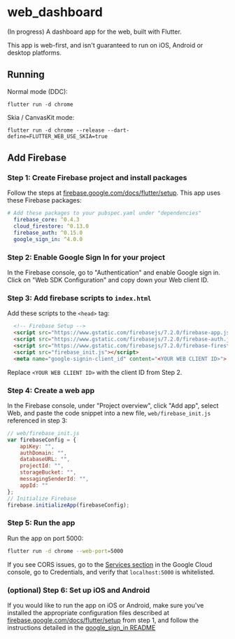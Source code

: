 # web_dashboard

(In progress) A dashboard app for the web, built with Flutter.

This app is web-first, and isn't guaranteed to run on iOS, Android or desktop
platforms.

## Running

Normal mode (DDC):

```
flutter run -d chrome
```

Skia / CanvasKit mode:

```
flutter run -d chrome --release --dart-define=FLUTTER_WEB_USE_SKIA=true
```

## Add Firebase

### Step 1: Create Firebase project and install packages

Follow the steps at [firebase.google.com/docs/flutter/setup][flutter-setup].
This app uses these Firebase packages:

```yaml
# Add these packages to your pubspec.yaml under "dependencies"
  firebase_core: ^0.4.3
  cloud_firestore: ^0.13.0
  firebase_auth: ^0.15.0
  google_sign_in: ^4.0.0
```

### Step 2: Enable Google Sign In for your project

In the Firebase console, go to "Authentication" and enable Google sign in. Click
on "Web SDK Configuration" and copy down your Web client ID.

### Step 3: Add firebase scripts to `index.html`

Add these scripts to the `<head>` tag:

```html
  <!-- Firebase Setup -->
  <script src="https://www.gstatic.com/firebasejs/7.2.0/firebase-app.js"></script>
  <script src="https://www.gstatic.com/firebasejs/7.2.0/firebase-auth.js"></script>
  <script src="https://www.gstatic.com/firebasejs/7.2.0/firebase-firestore.js"></script>
  <script src="firebase_init.js"></script>
  <meta name="google-signin-client_id" content="<YOUR WEB CLIENT ID>">
```

Replace `<YOUR WEB CLIENT ID>` with the client ID from Step 2.

### Step 4: Create a web app

In the Firebase console, under "Project overview", click "Add app", select Web,
and paste the code snippet into a new file, `web/firebase_init.js` referenced in
step 3:

```javascript
// web/firebase_init.js
var firebaseConfig = {
    apiKey: "",
    authDomain: "",
    databaseURL: "",
    projectId: "",
    storageBucket: "",
    messagingSenderId: "",
    appId: ""
};
// Initialize Firebase
firebase.initializeApp(firebaseConfig);
```

### Step 5: Run the app

Run the app on port 5000:

```bash
flutter run -d chrome --web-port=5000
```

If you see CORS issues, go to the [Services section][cloud-console-apis] in the
Google Cloud console, go to Credentials, and verify that `localhost:5000` is
whitelisted.

### (optional) Step 6: Set up iOS and Android
If you would like to run the app on iOS or Android, make sure you've installed
the appropriate configuration files described at
[firebase.google.com/docs/flutter/setup][flutter-setup] from step 1, and follow
the instructions detailed in the [google_sign_in README][google-sign-in]

[flutter-setup]: https://firebase.google.com/docs/flutter/setup
[cloud-console-apis]: https://console.developers.google.com/apis/dashboard
[google-sign-in]: https://pub.dev/packages/google_sign_in

